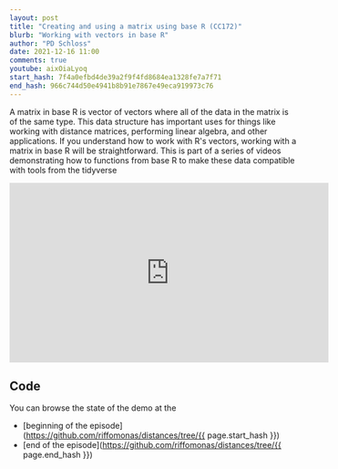 ```yaml
---
layout: post
title: "Creating and using a matrix using base R (CC172)"
blurb: "Working with vectors in base R"
author: "PD Schloss"
date: 2021-12-16 11:00
comments: true
youtube: aixOiaLyoq
start_hash: 7f4a0efbd4de39a2f9f4fd8684ea1328fe7a7f71
end_hash: 966c744d50e4941b8b91e7867e49eca919973c76
---
```


A matrix in base R is vector of vectors where all of the data in the matrix is of the same type. This data structure has important uses for things like working with distance matrices, performing linear algebra, and other applications. If you understand how to work with R's vectors, working with a matrix in base R will be straightforward. This is part of a series of videos demonstrating how to functions from base R to make these data compatible with tools from the tidyverse


<iframe style="margin: 0 auto;display:block;" width="560" height="315" src="https://www.youtube.com/embed/{{ page.youtube }}" frameborder="0" allow="accelerometer; autoplay; encrypted-media; gyroscope; picture-in-picture" allowfullscreen></iframe>


## Code

You can browse the state of the demo at the
* [beginning of the episode](https://github.com/riffomonas/distances/tree/{{ page.start_hash }})
* [end of the episode](https://github.com/riffomonas/distances/tree/{{ page.end_hash }})
